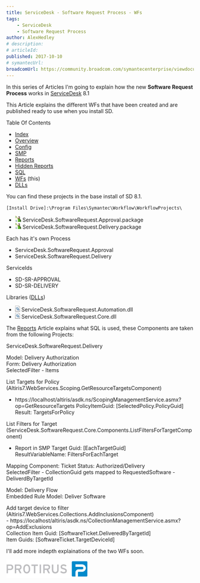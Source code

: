 ```yaml
---
title: ServiceDesk - Software Request Process - WFs
tags:
    - ServiceDesk
    - Software Request Process
author: AlexHedley
# description: 
# articleId: 
published: 2017-10-10
# symantecUrl:
broadcomUrl: https://community.broadcom.com/symantecenterprise/viewdocument/servicedesk-software-request-proc-5?CommunityKey=04ead5e9-3643-4118-b853-afa5a58710c6&tab=librarydocuments
---
```


In this series of Articles I'm going to explain how the new **Software Request Process** works in [ServiceDesk](https://www.symantec.com/products/service-desk) 8.1

This Article explains the different WFs that have been created and are published ready to use when you install SD.

Table Of Contents
  
- [Index](https://community.broadcom.com/symantecenterprise/viewdocument?DocumentKey=253f9b2f-045e-4e05-acb9-fcc37005f674&amp;CommunityKey=206bac34-051d-4ea1-b726-4ea8778c1986&amp;tab=librarydocuments)
- [Overview](https://community.broadcom.com/symantecenterprise/viewdocument?DocumentKey=a5fdba6d-707b-44be-a051-b08e5a5cfe19&amp;CommunityKey=04ead5e9-3643-4118-b853-afa5a58710c6&amp;tab=librarydocuments)
- [Config](https://community.broadcom.com/symantecenterprise/viewdocument?DocumentKey=e3acdfdc-8b09-4ca7-afb5-821c9cce9301&amp;CommunityKey=04ead5e9-3643-4118-b853-afa5a58710c6&amp;tab=librarydocuments)
- [SMP](https://www.symantec.com/connect/articles/servicedesk-software-request-process-smp)
- [Reports](https://community.broadcom.com/symantecenterprise/viewdocument?DocumentKey=24530d5f-01a3-464d-846b-01482ee0c85e&amp;CommunityKey=206bac34-051d-4ea1-b726-4ea8778c1986&amp;tab=librarydocuments)
- [Hidden Reports](https://community.broadcom.com/symantecenterprise/viewdocument?DocumentKey=f39346c9-799f-4d1b-ba9b-7f0910cd9c74&amp;CommunityKey=04ead5e9-3643-4118-b853-afa5a58710c6&amp;tab=librarydocuments)
- [SQL](https://community.broadcom.com/symantecenterprise/viewdocument?DocumentKey=28879800-dd5e-436b-8f8b-9bc7301fbb1e&amp;CommunityKey=04ead5e9-3643-4118-b853-afa5a58710c6&amp;tab=librarydocuments)
- [WFs](https://community.broadcom.com/symantecenterprise/viewdocument?DocumentKey=736fee28-7f45-497e-b208-b3de50cde839&amp;CommunityKey=04ead5e9-3643-4118-b853-afa5a58710c6&amp;tab=librarydocuments) (this)
- [DLLs](https://community.broadcom.com/symantecenterprise/viewdocument?DocumentKey=f4cef159-76c3-4b5b-9287-94aee6bec214&amp;CommunityKey=04ead5e9-3643-4118-b853-afa5a58710c6&amp;tab=librarydocuments)

You can find these projects in the base install of SD 8.1.

    [Install Drive]:\Program Files\Symantec\Workflow\WorkflowProjects\

- ![Workflow](images\Workflow.png) ServiceDesk.SoftwareRequest.Approval.package
- ![Workflow](images\Workflow.png) ServiceDesk.SoftwareRequest.Delivery.package

Each has it's own Process

- ServiceDesk.SoftwareRequest.Approval
- ServiceDesk.SoftwareRequest.Delivery

ServiceIds

- SD-SR-APPROVAL
- SD-SR-DELIVERY

Libraries ([DLLs](https://community.broadcom.com/symantecenterprise/viewdocument?DocumentKey=f4cef159-76c3-4b5b-9287-94aee6bec214&amp;CommunityKey=04ead5e9-3643-4118-b853-afa5a58710c6&amp;tab=librarydocuments))

- ![DLLs](images\DLLs.png) ServiceDesk.SoftwareRequest.Automation.dll
- ![DLLs](images\DLLs.png) ServiceDesk.SoftwareRequest.Core.dll

The [Reports](https://community.broadcom.com/symantecenterprise/viewdocument?DocumentKey=24530d5f-01a3-464d-846b-01482ee0c85e&amp;CommunityKey=206bac34-051d-4ea1-b726-4ea8778c1986&amp;tab=librarydocuments) Article explains what SQL is used, these Components are taken from the following Projects:
  
ServiceDesk.SoftwareRequest.Delivery
  
Model: Delivery Authorization  
Form: Delivery Authorization  
SelectedFilter - Items
  
List Targets for Policy (Altiris7.WebServices.Scoping.GetResourceTargetsComponent)  
- https://localhost/altiris/asdk.ns/ScopingManagementService.asmx?op=GetResourceTargets
PolicyItemGuid: [SelectedPolicy.PolicyGuid]  
Result: TargetsForPolicy
  
List Filters for Target (ServiceDesk.SoftwareRequest.Core.Components.ListFiltersForTargetComponent)  
- Report in SMP
Target Guid: [EachTargetGuid]  
ResultVariableName: FiltersForEachTarget
  
Mapping Component: Ticket Status: Authorized/Delivery  
SelectedFilter - CollectionGuid gets mapped to RequestedSoftware - DeliverdByTargetId
  
Model: Delivery Flow  
Embedded Rule Model: Deliver Software
  
Add target device to filter (Altiris7.WebServices.Collections.AddInclusionsComponent)  
- https://localhost/altiris/asdk.ns/CollectionManagementService.asmx?op=AddExclusions  
Collection Item Guid: [SoftwareTicket.DeliveredByTargetId]  
Item Guids: [SoftwareTicket.TargetDeviceId]

I'll add more indepth explainations of the two WFs soon.

[![Protirus.png](images\Protirus.png)](https://protirus.com/)
